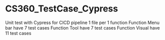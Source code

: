 # CS360_TestCase_Cypress

Unit test with Cypress for CICD pipeline
1 file per 1 function
Function Menu bar have 7 test cases
Function Tool have 7 test cases
Function Visual have 11 test cases
